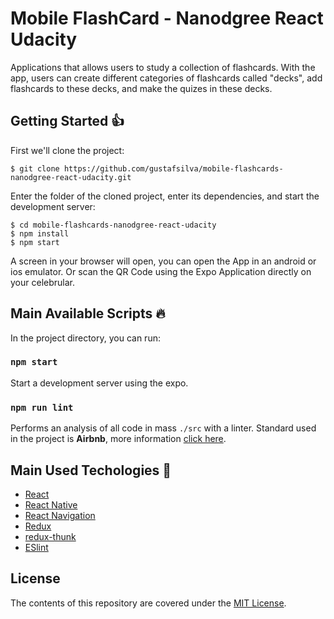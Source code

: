 # Mobile FlashCard - Nanodgree React Udacity

Applications that allows users to study a collection of flashcards. With the app, users can create different categories of flashcards called "decks", add flashcards to these decks, and make the quizes in these decks.

## Getting Started :+1:
First we'll clone the project:
```shell
$ git clone https://github.com/gustafsilva/mobile-flashcards-nanodgree-react-udacity.git
```

Enter the folder of the cloned project, enter its dependencies, and start the development server:
```shell
$ cd mobile-flashcards-nanodgree-react-udacity
$ npm install
$ npm start
```

A screen in your browser will open, you can open the App in an android or ios emulator.
Or scan the QR Code using the Expo Application directly on your celebrular.

## Main Available Scripts :fire:

In the project directory, you can run:

### `npm start`

Start a development server using the expo.

### `npm run lint`

Performs an analysis of all code in mass `./src` with a linter.
Standard used in the project is **Airbnb**, more information [click here](https://github.com/airbnb/javascript).

## Main Used Techologies :rocket:

- [React](http://reactjs.org)
- [React Native](https://facebook.github.io/react-native/)
- [React Navigation](https://reactnavigation.org/)
- [Redux](https://redux.js.org/)
- [redux-thunk](https://github.com/reduxjs/redux-thunk)
- [ESlint](https://eslint.org/)

## License
The contents of this repository are covered under the [MIT License](./LICENSE).